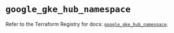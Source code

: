 # `google_gke_hub_namespace`

Refer to the Terraform Registry for docs: [`google_gke_hub_namespace`](https://registry.terraform.io/providers/hashicorp/google/6.36.1/docs/resources/gke_hub_namespace).

